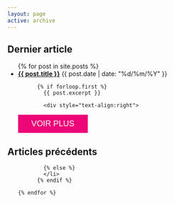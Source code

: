 ```yaml
---
layout: page
active: archive
---
```


  <style>
  .read-more {
  display:inline-block;
  padding: 10px 30px;
  background-color:#ed0678;
  color:#fff;
  font-size: 130%;
  text-transform: capitalize;
  text-decoration: none;
  font-family: Arimo, "Helvetica Neue", Helvetica, Arial, sans-serif;
  }
  </style>

  <h2 class="category-key">Dernier article</h2>

  <ul class="year">
    {% for post in site.posts %}
        <li>
            <a href="{{ post.url | relative_url}}"
            {% if forloop.first %} style="font-weight:bold" {%endif %}
            >{{ post.title }}</a>
            <span class="date">{{ post.date | date: "%d/%m/%Y"  }}</span>
            
          {% if forloop.first %}
            {{ post.excerpt }}
            
            <div style="text-align:right">
<a href="{{ post.url | relative_url}}" class="read-more">VOIR PLUS</a>
            </div>
            </li>
            </ul>
<h2 class="category-key">Articles précédents</h2>
<ul class="year">
            
            {% else %}
            </li>          
          {% endif %}
        
    {% endfor %}
  </ul>

